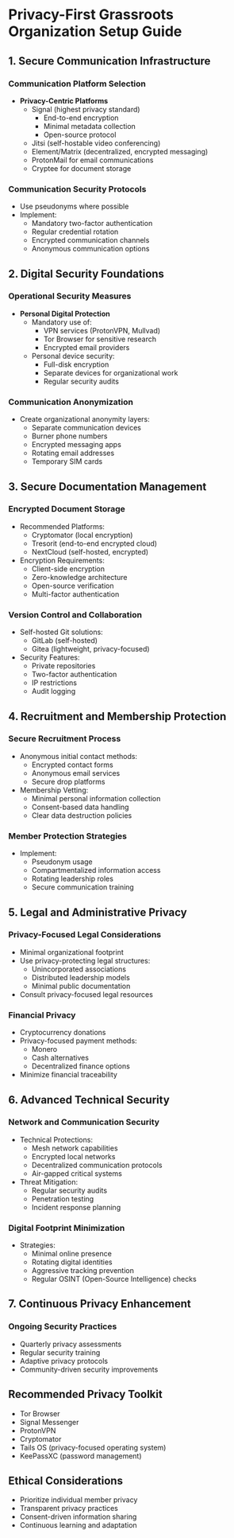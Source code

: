 # Privacy-First Grassroots Organization Setup Guide

## 1. Secure Communication Infrastructure

### Communication Platform Selection
- **Privacy-Centric Platforms**
  - Signal (highest privacy standard)
    * End-to-end encryption
    * Minimal metadata collection
    * Open-source protocol
  - Jitsi (self-hostable video conferencing)
  - Element/Matrix (decentralized, encrypted messaging)
  - ProtonMail for email communications
  - Cryptee for document storage

### Communication Security Protocols
- Use pseudonyms where possible
- Implement:
  * Mandatory two-factor authentication
  * Regular credential rotation
  * Encrypted communication channels
  * Anonymous communication options

## 2. Digital Security Foundations

### Operational Security Measures
- **Personal Digital Protection**
  - Mandatory use of:
    * VPN services (ProtonVPN, Mullvad)
    * Tor Browser for sensitive research
    * Encrypted email providers
  - Personal device security:
    * Full-disk encryption
    * Separate devices for organizational work
    * Regular security audits

### Communication Anonymization
- Create organizational anonymity layers:
  * Separate communication devices
  * Burner phone numbers
  * Encrypted messaging apps
  * Rotating email addresses
  * Temporary SIM cards

## 3. Secure Documentation Management

### Encrypted Document Storage
- Recommended Platforms:
  * Cryptomator (local encryption)
  * Tresorit (end-to-end encrypted cloud)
  * NextCloud (self-hosted, encrypted)
- Encryption Requirements:
  * Client-side encryption
  * Zero-knowledge architecture
  * Open-source verification
  * Multi-factor authentication

### Version Control and Collaboration
- Self-hosted Git solutions:
  * GitLab (self-hosted)
  * Gitea (lightweight, privacy-focused)
- Security Features:
  * Private repositories
  * Two-factor authentication
  * IP restrictions
  * Audit logging

## 4. Recruitment and Membership Protection

### Secure Recruitment Process
- Anonymous initial contact methods:
  * Encrypted contact forms
  * Anonymous email services
  * Secure drop platforms
- Membership Vetting:
  * Minimal personal information collection
  * Consent-based data handling
  * Clear data destruction policies

### Member Protection Strategies
- Implement:
  * Pseudonym usage
  * Compartmentalized information access
  * Rotating leadership roles
  * Secure communication training

## 5. Legal and Administrative Privacy

### Privacy-Focused Legal Considerations
- Minimal organizational footprint
- Use privacy-protecting legal structures:
  * Unincorporated associations
  * Distributed leadership models
  * Minimal public documentation
- Consult privacy-focused legal resources

### Financial Privacy
- Cryptocurrency donations
- Privacy-focused payment methods:
  * Monero
  * Cash alternatives
  * Decentralized finance options
- Minimize financial traceability

## 6. Advanced Technical Security

### Network and Communication Security
- Technical Protections:
  * Mesh network capabilities
  * Encrypted local networks
  * Decentralized communication protocols
  * Air-gapped critical systems
- Threat Mitigation:
  * Regular security audits
  * Penetration testing
  * Incident response planning

### Digital Footprint Minimization
- Strategies:
  * Minimal online presence
  * Rotating digital identities
  * Aggressive tracking prevention
  * Regular OSINT (Open-Source Intelligence) checks

## 7. Continuous Privacy Enhancement

### Ongoing Security Practices
- Quarterly privacy assessments
- Regular security training
- Adaptive privacy protocols
- Community-driven security improvements

## Recommended Privacy Toolkit
- Tor Browser
- Signal Messenger
- ProtonVPN
- Cryptomator
- Tails OS (privacy-focused operating system)
- KeePassXC (password management)

## Ethical Considerations
- Prioritize individual member privacy
- Transparent privacy practices
- Consent-driven information sharing
- Continuous learning and adaptation